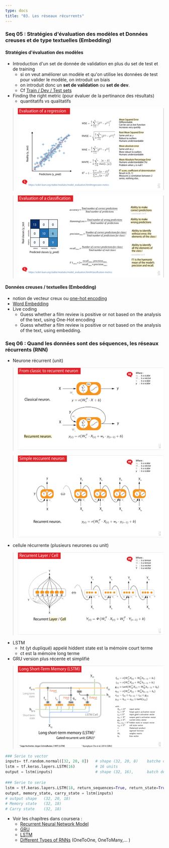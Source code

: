 ```yaml
---
type: docs
title: "03. Les réseaux récurrents"
---
```


### Seq 05 :  Stratégies d'évaluation des modèles et Données creuses et de type textuelles (Embedding)

#### Stratégies d'évaluation des modèles

- Introduction d'un set de donnée de validation en plus du set de test et de training
    - si on veut améliorer un modèle et qu'on utilise les données de test pour valider le modèle, on introduit un biais
    - on introduit donc un **set de validation** ou **set de dev**.
    - Cf [Train / Dev / Test sets](/deeplearning/deep-learning-specialization/c2-improving-deep-neural-networks/week1/#train--dev--test-sets)
- Finding the right metric (pour évaluer de la pertinance des résultats)
    - quantitatifs vs qualitatifs

> <img src="./images/img_2023-08-18_13-41-54.png">

> <img src="./images/img_2023-08-18_13-41-57.png">

#### Données creuses / textuelles (Embedding)

- notion de vecteur creux ou [one-hot encoding](/deeplearning/deep-learning-specialization/c5-recurrent-neural-networks/week1/#notation )
- [Word Embedding](/deeplearning/deep-learning-specialization/c5-recurrent-neural-networks/week2/#using-word-embeddings)
- Live coding
    - Guess whether a film review is positive or not based on the analysis of the text, using One-Hot encoding
    - Guess whether a film review is positive or not based on the analysis of the text, using embedding.

### Seq 06 :  Quand les données sont des séquences, les réseaux récurrents (RNN)

- Neurone récurrent (unit)

> <img src="./images/img_2023-08-19_10-36-05.png">

> <img src="./images/img_2023-08-19_10-36-38.png">

- cellule récurrente (plusieurs neurones ou unit)

> <img src="./images/img_2023-08-19_10-44-09.png">

- LSTM
    - ht (yt dupliqué) appelé hiddent state est la mémoire court terme
    - ct est la mémoire long terme
- GRU version plus récente et simplifié
> <img src="./images/img_2023-08-19_10-46-10.png">


 
```python
### Serie to vector
inputs= tf.random.normal([32, 20, 8])   # shape (32, 20, 8)    batche de 32 sequences de 20 vecteurs de taille 8 
lstm = tf.keras.layers.LSTM(16)         # 16 units
output = lstm(inputs)                   # shape (32, 16),      batch de 32 Yt de taille 16 (car 16 units) 

### Serie to serie
lstm = tf.keras.layers.LSTM(18, return_sequences=True, return_state=True)
output, memory_state, carry_state = lstm(inputs)    
# output shape   (32, 20, 18)
# Memory state   (32, 18)
# Carry state    (32, 18)
```


- Voir les chapitres dans coursera : 
    - [Recurrent Neural Network Model](/deeplearning/deep-learning-specialization/c5-recurrent-neural-networks/week1/#why-sequence-models)
    - [GRU](/deeplearning/deep-learning-specialization/c5-recurrent-neural-networks/week1/#gated-recurrent-unit-gru) 
    - [LSTM](/deeplearning/deep-learning-specialization/c5-recurrent-neural-networks/week1/#long-short-term-memory-lstm)
    - [Different Types of RNNs](/deeplearning/deep-learning-specialization/c5-recurrent-neural-networks/week1/#different-types-of-rnns) (OneToOne, OneToMany,... )

<!-- ### Seq 07 :  Un détour par PyTorch

### Seq 08 :  "Attention Is All You Need", quand les Transformers changent la donne (HB,NC)

### Seq 09 :  Travailler avec des données structurées : Graph Neural Network(GNN)

### Seq 10 : Autoencodeur (AE) : un exemple d'apprentissage "self supervised"

### Seq 11 : Variational Autoencoder (VAE) : apprentissage "self supervised"

### Seq 12 : Revue de projets Fidle Intégrée à la future journée Deep Learning pour la Science

### Seq 13 : Generative Adversarial Networks (GAN)!

### Seq 14 : Diffusion model, text to image (HB,NC,MS)

### Seq 15 -  AI, droit, société et éthique (LR, BC, ...)

### Seq 16 : Apprendre plus vite et moins cher, optimiser l’apprentissage (BC,LH)

### Seq 17 :  Passer à la vitesse supérieure : l’accélération matérielle (BC,LH)

### Seq 18 :  Tactiques et stratégies du Deep Reinforcement Learning

### Seq 19 :  Des neurones pour la physique, les physics-informed neural networks (PINNS)

### Seq 20 :  Journée Deep Learning pour la Science - JDLS2023 -->
